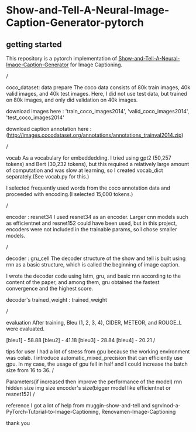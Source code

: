 # Show-and-Tell-A-Neural-Image-Caption-Generator-pytorch



## getting started
This repository is a pytorch implementation of [Show-and-Tell-A-Neural-Image-Caption-Generator]() for Image Captioning.

/

coco_dataset: data prepare
The coco data consists of 80k train images, 40k valid images, and 40k test images. Here, I did not use test data, but trained on 80k images, and only did validation on 40k images.

download images here : 'train_coco_images2014', 'valid_coco_images2014', 'test_coco_images2014'

download caption annotation here : (http://images.cocodataset.org/annotations/annotations_trainval2014.zip)

/

vocab
As a vocabulary for embeddedding. I tried using gpt2 (50,257 tokens) and Bert (30,232 tokens), but this required a relatively large amount of computation and was slow at learning, so I created vocab_dict separately.(See vocab.py for this.)

I selected frequently used words from the coco annotation data and proceeded with encoding.(I selected 15,000 tokens.)

/

encoder : resnet34
I used resnet34 as an encoder. Larger cnn models such as efficientnet and resnet152 could have been used, but in this project, encoders were not included in the trainable params, so I chose smaller models.

/

decoder : gru_cell
The decoder structure of the show and tell is built using rnn as a basic structure, which is called the beginning of image caption.

I wrote the decoder code using lstm, gru, and basic rnn according to the content of the paper, and among them, gru obtained the fastest convergence and the highest score.

decoder's trained_weight : trained_weight

/

evaluation
After training, Bleu (1, 2, 3, 4), CIDER, METEOR, and ROUGE_L were evaluated.

[bleu1] - 58.88
[bleu2] - 41.18
[bleu3] - 28.84
[bleu4] - 20.21
/

tips for user
I had a lot of stress from gpu because the working environment was colab. I introduce automatic_mixed_precision that can efficiently use gpu. In my case, the usage of gpu fell in half and I could increase the batch size from 16 to 36.
/

Parameters(if increased then improve the performance of the model)
rnn hidden size
img size
encoder's size(bigger model like efficientnet or resnet152)
/

reference
I got a lot of help from muggin-show-and-tell and sgrvinod-a-PyTorch-Tutorial-to-Image-Captioning, Renovamen-Image-Captioning

thank you

